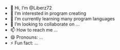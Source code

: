 - 👋 Hi, I’m @Liberz72
- 👀 I’m interested in program creating
- 🌱 I’m currently learning many program languages
- 💞️ I’m looking to collaborate on ...
- 📫 How to reach me ...
- 😄 Pronouns: ...
- ⚡ Fun fact: ...

<!---
Liberz72/Liberz72 is a ✨ special ✨ repository because its `README.md` (this file) appears on your GitHub profile.
You can click the Preview link to take a look at your changes.
--->
